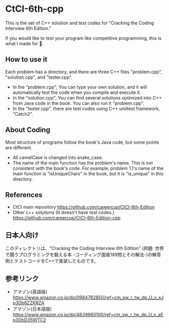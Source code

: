 # CtCI-6th-cpp
This is the set of C++ solution and test codes for "Cracking the Coding Interview 6th Edition."

If you would like to test your program like competitive programming, this is what I made for 🚀.

## How to use it

Each problem has a directory, and there are three C++ files "problem.cpp", "solution.cpp", and "tester.cpp".

- In the "problem.cpp", You can type your own solution, and it will automatically test the code when you compile and execute it.
- In the "solution.cpp", You can find several solutions optimized into C++ from Java code in the book. You can also run it "problem.cpp".
- In the "tester.cpp", there are test codes using C++ unittest framework, "Catch2".

## About Coding
Most structure of programs follow the book's Java code, but some points are different.
- All camelCase is changed into snake_case. 
- The name of the main function has the problem's name. This is not consistent with the book's code. For example, problem 1.1's name of the main function is "isUniqueChars" in the book, but it is "is_unique" in this directory.


## References
- CtCI main repository
https://github.com/careercup/CtCI-6th-Edition
- Other c++ solutions (It doesn't have test codes.)
https://github.com/careercup/CtCI-6th-Edition-cpp

## 日本人向け
このディレクトリは、"Cracking the Coding Interview 6th Edition" (邦題: 世界で闘うプログラミングを鍛える本 -コーディング面接189問とその解法-)の解答例とテストコードをC++で実装したものです。

## 参考リンク
- アマゾン(英語版)
https://www.amazon.co.jp/dp/0984782850/ref=cm_sw_r_tw_dp_U_x_xJp3Db6ZZKRZA 
- アマゾン(日本語版)
https://www.amazon.co.jp/dp/4839960100/ref=cm_sw_r_tw_dp_U_x_aEp3DbD35WTC2


